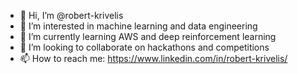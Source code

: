 - 👋 Hi, I’m @robert-krivelis
- 👀 I’m interested in machine learning and data engineering
- 🌱 I’m currently learning AWS and deep reinforcement learning
- 💞️ I’m looking to collaborate on hackathons and competitions
- 📫 How to reach me: https://www.linkedin.com/in/robert-krivelis/

<!---
robert-krivelis/robert-krivelis is a ✨ special ✨ repository because its `README.md` (this file) appears on your GitHub profile.
You can click the Preview link to take a look at your changes.
--->
